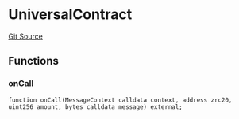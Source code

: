 # UniversalContract
[Git Source](https://github.com/zeta-chain/protocol-contracts/blob/45df03a49b31cc5722a5bb6453b743fc8ac35d1f/contracts/zevm/interfaces/UniversalContract.sol)


## Functions
### onCall


```solidity
function onCall(MessageContext calldata context, address zrc20, uint256 amount, bytes calldata message) external;
```

